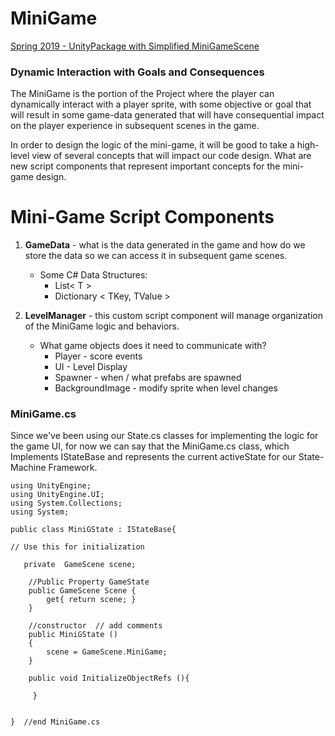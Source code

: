 # MiniGame

[Spring 2019 - UnityPackage with Simplified MiniGameScene](https://utdallas.box.com/v/miniGame-v2-Proj3-startAsset)

### Dynamic Interaction with Goals and Consequences

The MiniGame is the portion of the Project where the player can dynamically interact with a player sprite, with some objective or goal that will result in some game-data generated that will have consequential impact on the player experience in subsequent scenes in the game.

In order to design the logic of the mini-game, it will be good to take a high-level view of  several concepts that will impact our code design.  What are new script components that represent important concepts for the mini-game design.

# Mini-Game Script Components

1. **GameData** - what is the data generated in the game and how do we store the data so we can access it in subsequent game scenes.

   * Some C# Data Structures:  
     * List&lt; T &gt;  
     * Dictionary &lt; TKey, TValue &gt; 

2. **LevelManager** - this custom script component will manage organization of the MiniGame logic and behaviors.

   * What game objects does it need to communicate with?
     * Player - score events
     * UI - Level Display
     * Spawner - when / what prefabs are spawned
     * BackgroundImage - modify sprite when level changes

### MiniGame.cs

Since we've been using our State.cs classes for implementing the logic for the game UI, for now we can say that the MiniGame.cs class, which Implements IStateBase and  represents the current activeState for our State-Machine Framework.

```
using UnityEngine;
using UnityEngine.UI;
using System.Collections;
using System;

public class MiniGState : IStateBase{

// Use this for initialization

   private  GameScene scene;

    //Public Property GameState
    public GameScene Scene {
        get{ return scene; }
    }

    //constructor  // add comments
    public MiniGState ()
    {
        scene = GameScene.MiniGame;
    }

    public void InitializeObjectRefs (){

     }


}  //end MiniGame.cs
```



